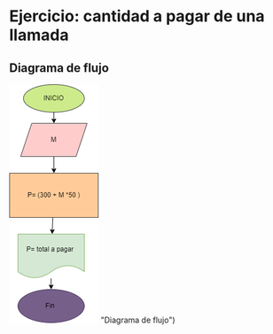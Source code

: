 # Ejercicio: cantidad a pagar de una llamada 

## Diagrama de flujo

![Diagrama de flujo](diagrama.png) "Diagrama de flujo")